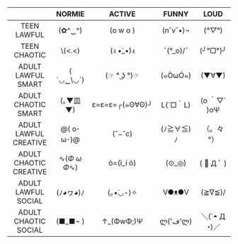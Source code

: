 |                        | NORMIE      | ACTIVE         | FUNNY     | LOUD         |
|:----------------------:|:-----------:|:--------------:|:---------:|:------------:|
| TEEN LAWFUL            | (✿^‿^)      | (o w o )       | (n˘v˘•)¬  | (*°▽°*)      |
| TEEN CHAOTIC           | \\(<.<)     | (ง •̀_•́)ง       | ¯\(°_o)/¯ | (╯°□°)╯      |
| ADULT LAWFUL SMART     | ( ´◡‿\◡`)   | (☞ ° ͜ʖ °)☞     | (๑ÒωÓ๑)   | (▼∀▼)        |
| ADULT CHAOTIC SMART    | (｡▼皿▼)     | ε=ε=ε=┌(๑ʘ∀ʘ)┘ | L(´□｀L)  | (o ｀▽´ )oΨ  |
| ADULT LAWFUL CREATIVE  | @( o･ω･)@   | (ˆ⌣ˆc)         | (ﾉ≧∀≦)ﾉ   | （。々°）    |
| ADULT CHAOTIC CREATIVE | ∿(*Φ ω Φ*∿) | ò=(ì_í ò)      | (⊙_◎)     | ( ﾟ Д ﾟ )    |
| ADULT LAWFUL SOCIAL    | (ﾉ◕ヮ◕)ﾉ    | (｡•̀◡-)✧        | V●ᴥ●V     | (≧∇≦)/       |
| ADULT CHAOTIC SOCIAL   | (■_■¬ )     | ↑_(ΦwΦ;)Ψ      | ლ('ڡ'ლ)   | ＼(´◓ Д ◔)／ |
